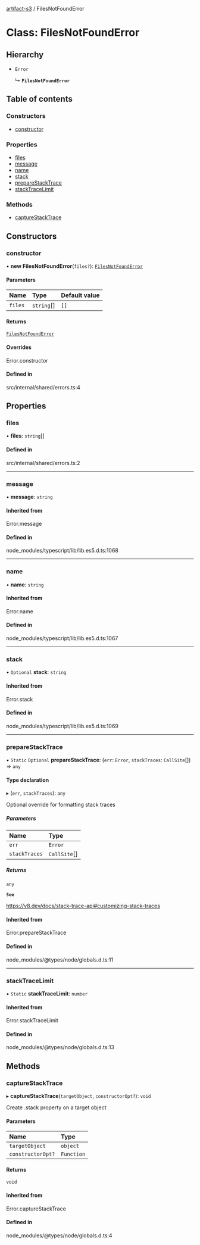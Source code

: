 [artifact-s3](../README.md) / FilesNotFoundError

# Class: FilesNotFoundError

## Hierarchy

- `Error`

  ↳ **`FilesNotFoundError`**

## Table of contents

### Constructors

- [constructor](FilesNotFoundError.md#constructor)

### Properties

- [files](FilesNotFoundError.md#files)
- [message](FilesNotFoundError.md#message)
- [name](FilesNotFoundError.md#name)
- [stack](FilesNotFoundError.md#stack)
- [prepareStackTrace](FilesNotFoundError.md#preparestacktrace)
- [stackTraceLimit](FilesNotFoundError.md#stacktracelimit)

### Methods

- [captureStackTrace](FilesNotFoundError.md#capturestacktrace)

## Constructors

### constructor

• **new FilesNotFoundError**(`files?`): [`FilesNotFoundError`](FilesNotFoundError.md)

#### Parameters

| Name | Type | Default value |
| :------ | :------ | :------ |
| `files` | `string`[] | `[]` |

#### Returns

[`FilesNotFoundError`](FilesNotFoundError.md)

#### Overrides

Error.constructor

#### Defined in

src/internal/shared/errors.ts:4

## Properties

### files

• **files**: `string`[]

#### Defined in

src/internal/shared/errors.ts:2

___

### message

• **message**: `string`

#### Inherited from

Error.message

#### Defined in

node_modules/typescript/lib/lib.es5.d.ts:1068

___

### name

• **name**: `string`

#### Inherited from

Error.name

#### Defined in

node_modules/typescript/lib/lib.es5.d.ts:1067

___

### stack

• `Optional` **stack**: `string`

#### Inherited from

Error.stack

#### Defined in

node_modules/typescript/lib/lib.es5.d.ts:1069

___

### prepareStackTrace

▪ `Static` `Optional` **prepareStackTrace**: (`err`: `Error`, `stackTraces`: `CallSite`[]) => `any`

#### Type declaration

▸ (`err`, `stackTraces`): `any`

Optional override for formatting stack traces

##### Parameters

| Name | Type |
| :------ | :------ |
| `err` | `Error` |
| `stackTraces` | `CallSite`[] |

##### Returns

`any`

**`See`**

https://v8.dev/docs/stack-trace-api#customizing-stack-traces

#### Inherited from

Error.prepareStackTrace

#### Defined in

node_modules/@types/node/globals.d.ts:11

___

### stackTraceLimit

▪ `Static` **stackTraceLimit**: `number`

#### Inherited from

Error.stackTraceLimit

#### Defined in

node_modules/@types/node/globals.d.ts:13

## Methods

### captureStackTrace

▸ **captureStackTrace**(`targetObject`, `constructorOpt?`): `void`

Create .stack property on a target object

#### Parameters

| Name | Type |
| :------ | :------ |
| `targetObject` | `object` |
| `constructorOpt?` | `Function` |

#### Returns

`void`

#### Inherited from

Error.captureStackTrace

#### Defined in

node_modules/@types/node/globals.d.ts:4
